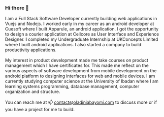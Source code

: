 ### Hi there 👋

I am a Full Stack Software Developer currently building web applications in Vuejs and Nodejs. 
I worked early in my career as an android developer at Cuesoft where I built Apparule, an android application. 
I got the opportunity to design a courier application at Cellcore as User Interface and Experience Designer.
I completed my Undergraduate Internship at UKConcepts Limited where I built android applications. I also started a company to build productivity applications.
<br>
<br>
My interest in product development made me take courses on product management which I have certificates for. This made me reflect on the various aspects of software development from mobile development on the android platform to designing interfaces for web and mobile devices. 
I am currently studying computer science at the University of Ibadan where I am learning systems programming, database management, computer organization and structure.
<br>
<br>
You can reach me at 📫 contact@oladiniabayomi.com to discuss more or if you have a project for me to build.

<!--
**iamAbayomi/iamAbayomi** is a ✨ _special_ ✨ repository because its `README.md` (this file) appears on your GitHub profile.

Here are some ideas to get you started:

- 🔭 I’m currently working on ...
- 🌱 I’m currently learning ...
- 👯 I’m looking to collaborate on ...
- 🤔 I’m looking for help with ...
- 💬 Ask me about ...
- 📫 How to reach me: ...
- 😄 Pronouns: ...
- ⚡ Fun fact: ...
-->
